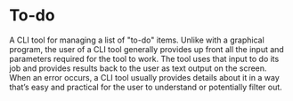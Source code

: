# To-do
A CLI tool for managing a list of "to-do" items.
      Unlike with a graphical program, the user of a CLI tool generally provides
up front all the input and parameters required for the tool to work. The tool
uses that input to do its job and provides results back to the user as text
output on the screen. When an error occurs, a CLI tool usually provides
details about it in a way that’s easy and practical for the user to understand
or potentially filter out.
